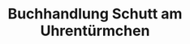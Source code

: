 ---
title: "Buchhandlung Schutt am Uhrentürmchen"
url: /frankfurt-am-main/buchhandlung-schutt-am-uhrentuermchen/
shop: Bücher
---